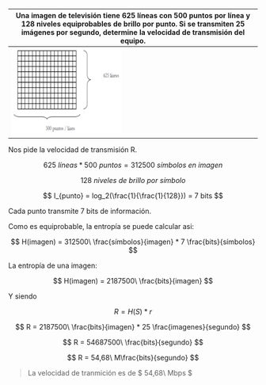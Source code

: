 | Una imagen de televisión tiene 625 líneas con 500 puntos por línea y 128 niveles equiprobables de brillo por punto. Si se transmiten 25 imágenes por segundo, determine la velocidad de transmisión del equipo. |
| --------------------------------------------------------------------------------------------------------------------------------------------------------------------------------------------------------------- |
| ![4-19 image](assets/4-19.png)                                                                                                                                                                                  |

Nos pide la velocidad de transmisión R.

$$
625\ líneas * 500\ puntos = 312500\ símbolos\ en\ imagen
$$

$$
128\ niveles\ de\ brillo\ por\ símbolo
$$

$$
I_{punto} = log_2(\frac{1}{\frac{1}{128}}) = 7 bits
$$

Cada punto transmite 7 bits de información.

Como es equiprobable, la entropía se puede calcular asi:

$$
H(imagen) = 312500\ \frac{símbolos}{imagen} * 7 \frac{bits}{símbolos}
$$

La entropía de una imagen:

$$
H(imagen) = 2187500\ \frac{bits}{imagen}
$$

Y siendo

$$
R = H(S) * r
$$

$$
R = 2187500\ \frac{bits}{imagen} * 25 \frac{imagenes}{segundo}
$$

$$
R = 54687500\ \frac{bits}{segundo}
$$

$$
R = 54,68\ M\frac{bits}{segundo}
$$

> La velocidad de tranmición es de $ 54,68\ Mbps $
